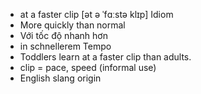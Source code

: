 - at a faster clip [ət ə ˈfɑːstə klɪp] Idiom  
- More quickly than normal  
- Với tốc độ nhanh hơn  
- in schnellerem Tempo  
- Toddlers learn at a faster clip than adults.  
- clip = pace, speed (informal use)  
- English slang origin
